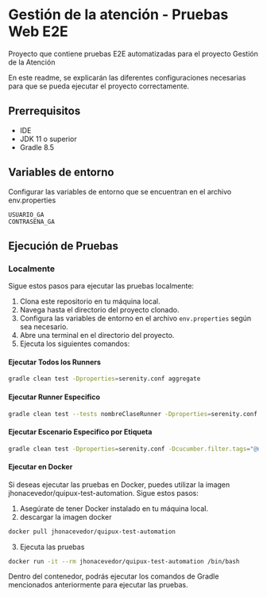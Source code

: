# Gestión de la atención - Pruebas Web E2E #

Proyecto que contiene pruebas E2E automatizadas para el proyecto Gestión de la Atención

En este readme, se explicarán las diferentes configuraciones necesarias para que se pueda ejecutar el proyecto correctamente.

## Prerrequisitos ##

- IDE
- JDK 11 o superior
- Gradle 8.5

## Variables de entorno ##

Configurar las variables de entorno que se encuentran en el archivo env.properties

```
USUARIO_GA
CONTRASENA_GA
```

## Ejecución de Pruebas ##

### **Localmente**

Sigue estos pasos para ejecutar las pruebas localmente:

1. Clona este repositorio en tu máquina local.
2. Navega hasta el directorio del proyecto clonado.
3. Configura las variables de entorno en el archivo `env.properties` según sea necesario.
4. Abre una terminal en el directorio del proyecto.
5. Ejecuta los siguientes comandos:

#### **Ejecutar Todos los Runners**

```bash
gradle clean test -Dproperties=serenity.conf aggregate
```

#### **Ejecutar Runner Especifico**

```bash
gradle clean test --tests nombreClaseRunner -Dproperties=serenity.conf aggregate
```

#### **Ejecutar Escenario Especifico por Etiqueta**

```bash
gradle clean test -Dproperties=serenity.conf -Dcucumber.filter.tags="@nombreEtiqueta" aggregate
```

#### **Ejecutar en Docker**

Si deseas ejecutar las pruebas en Docker, puedes utilizar la imagen jhonacevedor/quipux-test-automation. Sigue estos pasos:

1. Asegúrate de tener Docker instalado en tu máquina local.
2. descargar la imagen docker

```bash
docker pull jhonacevedor/quipux-test-automation 
```

3. Ejecuta las pruebas
```bash
docker run -it --rm jhonacevedor/quipux-test-automation /bin/bash
```
Dentro del contenedor, podrás ejecutar los comandos de Gradle mencionados anteriormente para ejecutar las pruebas.

